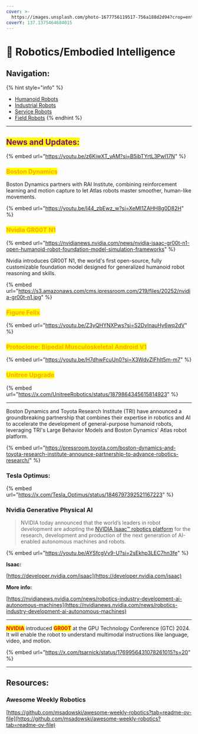 ```yaml
---
cover: >-
  https://images.unsplash.com/photo-1677756119517-756a188d2d94?crop=entropy&cs=srgb&fm=jpg&ixid=M3wxOTcwMjR8MHwxfHNlYXJjaHw0fHxhaXxlbnwwfHx8fDE3MTg2MDAzMTF8MA&ixlib=rb-4.0.3&q=85
coverY: 137.1375464684015
---
```


# 🤖 Robotics/Embodied Intelligence

## Navigation:

{% hint style="info" %}
* [Humanoid Robots](humanoid-robots/)
* [Industrial Robots](industrial-robot.md)
* [Service Robots](service-robots.md)
* [Field Robots](field-robots.md)
{% endhint %}

***

## <mark style="color:purple;">News and Updates:</mark>

{% embed url="https://youtu.be/z6KiwXT_yAM?si=B5ibTYrtL3PwI17N" %}

### <mark style="color:orange;">Boston Dynamics</mark>

Boston Dynamics partners with RAI Institute, combining reinforcement learning and motion capture to let Atlas robots master smoother, human-like movements.

{% embed url="https://youtu.be/I44_zbEwz_w?si=XeMI1ZAHH8g0D82H" %}

### <mark style="color:orange;">Nvidia GR00T N1</mark>

{% embed url="https://nvidianews.nvidia.com/news/nvidia-isaac-gr00t-n1-open-humanoid-robot-foundation-model-simulation-frameworks" %}

Nvidia introduces GR00T N1, the world's first open-source, fully customizable foundation model designed for generalized humanoid robot reasoning and skills.

{% embed url="https://s3.amazonaws.com/cms.ipressroom.com/219/files/20252/nvidia-gr00t-n1.jpg" %}

### <mark style="color:orange;">Figure Felix</mark>

{% embed url="https://youtu.be/Z3yQHYNXPws?si=S2DvlnauHy6wq2dV" %}

### <mark style="color:orange;">Protoclone: Bipedal Musculoskeletal Android V1</mark>

{% embed url="https://youtu.be/H7dhwFcuUn0?si=X3WdvZIFhIt5m-m7" %}

### <mark style="color:orange;">Unitree Upgrade</mark>

{% embed url="https://x.com/UnitreeRobotics/status/1879864345615814923" %}

***

Boston Dynamics and Toyota Research Institute (TRI) have announced a groundbreaking partnership that combines their expertise in robotics and AI to accelerate the development of general-purpose humanoid robots, leveraging TRI's Large Behavior Models and Boston Dynamics' Atlas robot platform.

{% embed url="https://pressroom.toyota.com/boston-dynamics-and-toyota-research-institute-announce-partnership-to-advance-robotics-research/" %}

### Tesla Optimus:

{% embed url="https://x.com/Tesla_Optimus/status/1846797392521167223" %}

### Nvidia Generative Physical AI

> NVIDIA today announced that the world’s leaders in robot development are adopting the [NVIDIA Isaac™ robotics platform](https://developer.nvidia.com/isaac) for the research, development and production of the next generation of AI-enabled autonomous machines and robots.

{% embed url="https://youtu.be/AYSfcgVv9-U?si=2sEkhp3LEC7hn3fe" %}

**Isaac:**

[https://developer.nvidia.com/isaac](https://developer.nvidia.com/isaac)

**More info:**

[https://nvidianews.nvidia.com/news/robotics-industry-development-ai-autonomous-machines](https://nvidianews.nvidia.com/news/robotics-industry-development-ai-autonomous-machines)

***

<mark style="color:red;">**NVIDIA**</mark> introduced <mark style="color:red;">**GR00T**</mark> at the GPU Technology Conference (GTC) 2024. It will enable the robot to understand multimodal instructions like language, video, and motion.&#x20;

{% embed url="https://x.com/tsarnick/status/1769956431078261015?s=20" %}

***



## Resources:

### Awesome Weekly Robotics

[https://github.com/msadowski/awesome-weekly-robotics?tab=readme-ov-file](https://github.com/msadowski/awesome-weekly-robotics?tab=readme-ov-file)

